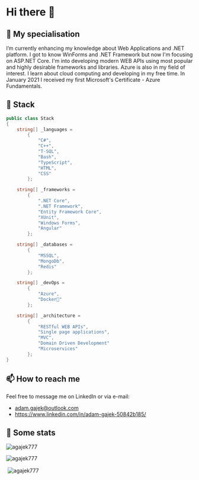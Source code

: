 # Hi there 👋

## 🌱 My specialisation
I’m currently enhancing my knowledge about Web Applications and .NET platform. I got to know WinForms and .NET Framework but now I'm focusing on ASP.NET Core. I'm into developing modern WEB APIs using most popular and highly desirable frameworks and libraries. Azure is also in my field of interest. I learn about cloud computing and developing in my free time. In January 2021 I received my first Microsoft's Certificate - Azure Fundamentals.

## 🧪 Stack
```csharp
public class Stack
{
    string[] _languages = 
        { 
            "C#", 
            "C++", 
            "T-SQL", 
            "Bash", 
            "TypeScript", 
            "HTML", 
            "CSS" 
        };

    string[] _frameworks =
        { 
            ".NET Core", 
            ".NET Framework", 
            "Entity Framework Core",
            "XUnit", 
            "Windows Forms", 
            "Angular" 
        };

    string[] _databases = 
        { 
            "MSSQL", 
            "MongoDb", 
            "Redis" 
        };

    string[] _devOps = 
        { 
            "Azure", 
            "Docker🐳" 
        };

    string[] _architecture = 
        { 
            "RESTful WEB APIs",
            "Single page applications", 
            "MVC", 
            "Domain Driven Development" 
            "Microservices"
        };
}

```

## 📫 How to reach me 
Feel free to message me on LinkedIn or via e-mail:
- adam.gajek@outlook.com
- https://www.linkedin.com/in/adam-gajek-50842b185/

## 🔢 Some stats

<p><img align="center" src="https://github-readme-streak-stats.herokuapp.com/?user=agajek777&theme=radical" alt="agajek777" /></p>

<p><img align="center" src="https://github-readme-stats.vercel.app/api/top-langs?username=agajek777&show_icons=true&locale=en&layout=compact&theme=radical" alt="agajek777" /></p>

<p>&nbsp;<img align="center" src="https://github-readme-stats.vercel.app/api?username=agajek777&show_icons=true&locale=en&theme=radical" alt="agajek777" /></p>
